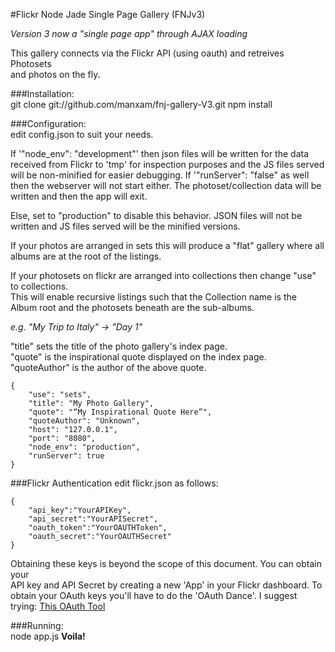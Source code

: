 #Flickr Node Jade Single Page Gallery (FNJv3)

*Version 3 now a "single page app" through AJAX loading*  

This gallery connects via the Flickr API (using oauth) and retreives Photosets  
and photos on the fly.  

###Installation:  
    git clone git://github.com/manxam/fnj-gallery-V3.git
    npm install

###Configuration:  
edit config.json to suit your needs. 

If '"node_env": "development"' then json files will be written for the data received from
Flickr to 'tmp' for inspection purposes and the JS files served will be non-minified for easier debugging. 
If '"runServer": "false" as well then the webserver will not start either. The photoset/collection data will be written and then the app
will exit.  

Else, set to "production" to disable this behavior. JSON files will not be written and JS files served will be the minified versions.    

If your photos are arranged in sets this will produce a "flat" gallery where
all albums are at the root of the listings.  

If your photosets on flickr are arranged into collections then change "use" to collections.  
This will enable recursive listings such that the Collection name is the Album
root and the photosets beneath are the sub-albums.  

_e.g. "My Trip to Italy" -> "Day 1"_

"title" sets the title of the photo gallery's index page.  
"quote" is the inspirational quote displayed on the index page.  
"quoteAuthor" is the author of the above quote.  

    
    {
        "use": "sets",
        "title": "My Photo Gallery",
        "quote": "“My Inspirational Quote Here”",
        "quoteAuthor": "Unknown",
        "host": "127.0.0.1", 
        "port": "8080", 
        "node_env": "production", 
        "runServer": true
    }  

###Flickr Authentication
edit flickr.json as follows:

    {
        "api_key":"YourAPIKey",
        "api_secret":"YourAPISecret",
        "oauth_token":"YourOAUTHToken",
        "oauth_secret":"YourOAUTHSecret"
    }

Obtaining these keys is beyond the scope of this document. You can obtain your  
API key and API Secret by creating a new 'App' in your Flickr dashboard. To  
obtain your OAuth keys you'll have to do the 'OAuth Dance'. I suggest trying:
[This OAuth Tool](http://term.ie/oauth/example/client.php)

###Running:  
    node app.js
**Voila!**
